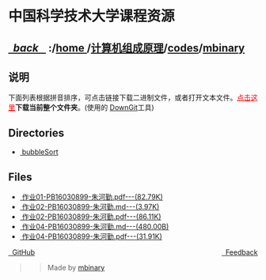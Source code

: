 
<!--
<head>
    <meta http-equiv="content-type" content="text/html; charset=utf-8">
    <title> 中国科学技术大学课程资源</title>
</head>
-->
# 中国科学技术大学课程资源

<div>
  <h2>
    <a href="../index.html">&nbsp;&nbsp;<i class="fa fa-level-up">back </i>&nbsp;&nbsp;</a>
    :/<a href="../../../index.html">home <i class="fa fa-home"></i></a>/<a href="../../index.html">计算机组成原理</a>/<a href="../index.html">codes</a>/<a href="index.html">mbinary</a>
  </h2>
</div>

## 说明
下面列表根据拼音排序，可点击链接下载二进制文件，或者打开文本文件。<a href="http://downgit.zhoudaxiaa.com/#/home?url=https://github.com/USTC-Resource/USTC-Course/tree/master/计算机组成原理/codes/mbinary" style="color:red">点击这里</a>**下载当前整个文件夹**。(使用的 [DownGit](downgit.zhoudaxiaa.com)工具)

## Directories
<ul><li><a href="bubbleSort/index.html"><i class="fa fa-folder"></i>&nbsp;bubbleSort</a></li></ul>

## Files
<ul><li><a href="https://raw.githubusercontent.com/USTC-Resource/USTC-Course/master/计算机组成原理/codes/mbinary/作业01-PB16030899-朱河勤.pdf"><i class="fa fa-file-pdf-o"></i>&nbsp;作业01-PB16030899-朱河勤.pdf---(82.79K)</a></li>
<li><a href="https://raw.githubusercontent.com/USTC-Resource/USTC-Course/master/计算机组成原理/codes/mbinary/作业02-PB16030899-朱河勤.md"><i class="fa fa-pencil-square-o"></i>&nbsp;作业02-PB16030899-朱河勤.md---(3.97K)</a></li>
<li><a href="https://raw.githubusercontent.com/USTC-Resource/USTC-Course/master/计算机组成原理/codes/mbinary/作业02-PB16030899-朱河勤.pdf"><i class="fa fa-file-pdf-o"></i>&nbsp;作业02-PB16030899-朱河勤.pdf---(86.11K)</a></li>
<li><a href="https://raw.githubusercontent.com/USTC-Resource/USTC-Course/master/计算机组成原理/codes/mbinary/作业04-PB16030899-朱河勤.md"><i class="fa fa-pencil-square-o"></i>&nbsp;作业04-PB16030899-朱河勤.md---(480.00B)</a></li>
<li><a href="https://raw.githubusercontent.com/USTC-Resource/USTC-Course/master/计算机组成原理/codes/mbinary/作业04-PB16030899-朱河勤.pdf"><i class="fa fa-file-pdf-o"></i>&nbsp;作业04-PB16030899-朱河勤.pdf---(31.91K)</a></li></ul>

<div style="text-decration:underline;display:inline">
  <a href="https://github.com/USTC-Resource/USTC-Course.git" target="_blank" rel="external"><i class="fa fa-github"></i>&nbsp; GitHub</a>
  <a href="mailto:&#122;huheqin1@gmail?subject=反馈与建议" style="float:right" target="_blank" rel="external"><i class="fa fa-envelope"></i>&nbsp; Feedback</a>
</div>

>>Made by [mbinary](https://mbinary.xyz)


